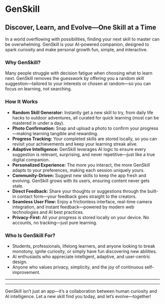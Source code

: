 
# GenSkill

## Discover, Learn, and Evolve—One Skill at a Time

In a world overflowing with possibilities, finding your next skill to master can be overwhelming. GenSkill is your AI-powered companion, designed to spark curiosity and make personal growth fun, simple, and interactive.

### Why GenSkill?
Many people struggle with decision fatigue when choosing what to learn next. GenSkill removes the guesswork by offering you a random skill suggestion—tailored to your interests or chosen at random—so you can focus on learning, not searching.


### How It Works
- **Random Skill Generator:** Instantly get a new skill to try, from daily life hacks to outdoor adventures, all curated for quick learning (most can be mastered in under a day).
- **Photo Confirmation:** Snap and upload a photo to confirm your progress—making learning tangible and rewarding.
- **Progress Tracking:** Your completed skills are stored locally, so you can revisit your achievements and keep your learning streak alive.
- **Adaptive Intelligence:** GenSkill leverages AI logic to ensure every suggestion is relevant, surprising, and never repetitive—just like a true digital companion.
- **Personalized Experience:** The more you interact, the more GenSkill adapts to your preferences, making each session uniquely yours.
- **Community-Driven:** Suggest new skills to keep the app fresh and evolving. GenSkill grows with its users, ensuring content never gets stale.
- **Direct Feedback:** Share your thoughts or suggestions through the built-in contact form—your feedback goes straight to the creators.
- **Seamless User Flow:** Enjoy a frictionless interface, real-time camera integration, and instant feedback—powered by modern web technologies and AI best practices.
- **Privacy-First:** All your progress is stored locally on your device. No accounts, no tracking—just pure learning.


### Who Is GenSkill For?
- Students, professionals, lifelong learners, and anyone looking to break monotony, ignite curiosity, or simply have fun discovering new abilities.
- AI enthusiasts who appreciate intelligent, adaptive, and user-centric design.
- Anyone who values privacy, simplicity, and the joy of continuous self-improvement.

---

---

GenSkill isn’t just an app—it’s a collaboration between human curiosity and AI intelligence. Let a new skill find you today, and let’s evolve—together!